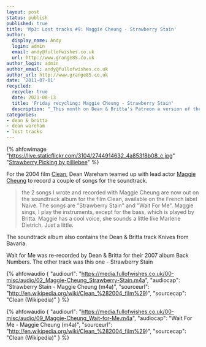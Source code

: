 ```yaml
---
layout: post
status: publish
published: true
title: 'Mp3: Lost tracks #9: Maggie Cheung - Strawberry Stain'
author:
  display_name: Andy
  login: admin
  email: andy@fullofwishes.co.uk
  url: http://www.grange85.co.uk
author_login: admin
author_email: andy@fullofwishes.co.uk
author_url: http://www.grange85.co.uk
date: '2011-07-01'
recycled:
  recycle: true
  date: 2021-08-13
  title: 'Friday recycling: Maggie Cheung - Strawberry Stain'
  description: "_This month on Dean & Britta's Patreon a version of the track Strawberry Stain was shared featuring Dean on vocals. Here is the version that was released on the Clean soundtrack with lead actor Maggie Cheung singing. If you can afford to you should [sign up to Dean & Britta's Patreon](https://patreon.com/deanandbritta) for similar treats._"
categories:
- dean & britta
- dean wareham
- lost tracks
---
```


{% ahfowimage "https://live.staticflickr.com/3104/2744914632_4a853f8b08_c.jpg" "<a href='https://www.flickr.com/photos/pilliebee/2744914632/'>Strawberry Picking by pilliebee</a>" %}

For the 2004 film [Clean](http://en.wikipedia.org/wiki/Clean_%282004_film%29), Dean Wareham teamed up with lead actor [Maggie Cheung](http://en.wikipedia.org/wiki/Maggie_Cheung) to record a couple of songs for the soundtrack.

> the 2 songs I wrote and recorded with Maggie Cheung are now out on the soundtrack album for the film Clean, available on the French label Naive. The songs are "Strawberry Stain" and "Wait For Me". Maggie sings, I play the instruments, except for the bass, which is played by Britta. Maggie has a cool voice, she sounds a little like Marlene Dietrich. Just a little. 

The soundtrack album also contains the Dean & Britta track Knives from Bavaria.

Wait for Me was re-recorded by Dean & Britta for their 2007 album Back Numbers. The other track was this one - Strawberry Stain

{% ahfowaudio {
"audiourl": "https://media.fullofwishes.co.uk/00-misc/audio/02_Maggie-Cheung_Strawberry-Stain.m4a",
"audiocap": "Strawberry Stain - Maggie Cheung (m4a)",
"sourceurl": "http://en.wikipedia.org/wiki/Clean_%282004_film%29)",
"sourcecap": "Clean (Wikipedia)"
} %}

{% ahfowaudio {
"audiourl": "https://media.fullofwishes.co.uk/00-misc/audio/09_Maggie-Cheung_Wait-for-Me.m4a",
"audiocap": "Wait For Me - Maggie Cheung (m4a)",
"sourceurl": "http://en.wikipedia.org/wiki/Clean_%282004_film%29)",
"sourcecap": "Clean (Wikipedia)"
} %}

